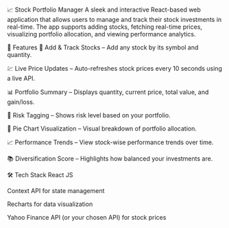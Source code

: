 📈 Stock Portfolio Manager
A sleek and interactive React-based web application that allows users to manage and track their stock investments in real-time. The app supports adding stocks, fetching real-time prices, visualizing portfolio allocation, and viewing performance analytics.

🔧 Features
🚀 Add & Track Stocks – Add any stock by its symbol and quantity.

💹 Live Price Updates – Auto-refreshes stock prices every 10 seconds using a live API.

📊 Portfolio Summary – Displays quantity, current price, total value, and gain/loss.

🧠 Risk Tagging – Shows risk level based on your portfolio.

🥧 Pie Chart Visualization – Visual breakdown of portfolio allocation.

📈 Performance Trends – View stock-wise performance trends over time.

📚 Diversification Score – Highlights how balanced your investments are.

🛠️ Tech Stack
React JS

Context API for state management

Recharts for data visualization

Yahoo Finance API (or your chosen API) for stock prices
